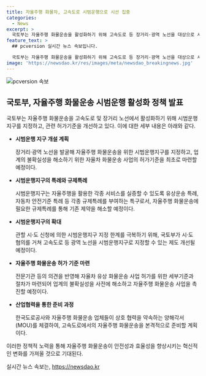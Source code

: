 ```yaml
---
title: 자율주행 화물차, 고속도로 시범운행으로 시선 집중
categories:
  - News
excerpt: >
  국토부는 자율주행 화물운송을 활성화하기 위해 고속도로 등 장거리·광역 노선을 대상으로 시범운행지구를 지정하고, 허가기준을 마련했다. 이를 통해 자율주행 화물운송이 가능한 환경을 조성하고, 업계의 불확실성을 해소하고자 한다. 한편, 국토부는 자율주행 화물운송을 위한 세부기준과 절차를 마련하고, 고속도로에서의 자율주행 화물운송을 위해 관련 업체와 협력할 예정이다. 또한, 자율주행 화물운송이 안전성과 효율성 측면에서 혁신을 이끌어낼 수 있는 분야로 평가되며, 향후 관련 행정절차도 원활하게 추진될 계획이다.
feature_text: >
  ## pcversion 실시간 뉴스 속보입니다.

  국토부는 자율주행 화물운송을 활성화하기 위해 고속도로 등 장거리·광역 노선을 대상으로 시범운행지구를 지정하고, 허가기준을 마련했다. 이를 통해 자율주행 화물운송이 가능한 환경을 조성하고, 업계의 불확실성을 해소하고자 한다. 한편, 국토부는 자율주행 화물운송을 위한 세부기준과 절차를 마련하고, 고속도로에서의 자율주행 화물운송을 위해 관련 업체와 협력할 예정이다. 또한, 자율주행 화물운송이 안전성과 효율성 측면에서 혁신을 이끌어낼 수 있는 분야로 평가되며, 향후 관련 행정절차도 원활하게 추진될 계획이다.
image: 'https://newsdao.kr/res/images/meta/newsdao_breakingnews.jpg'
---
```


<p><img src="https://newsdao.kr/res/images/meta/newsdao_breakingnews.jpg" alt="pcversion 속보" /></p>

<h2 data-ke-size="size26">국토부, 자율주행 화물운송 시범운행 활성화 정책 발표</h2>

<p>국토부는 자율주행 화물운송을 고속도로 및 장거리 노선에서 활성화하기 위해 시범운행지구를 지정하고, 관련 허가기준을 개선하고 있다. 이에 대한 세부 내용은 아래와 같다.</p>

<ul>
  <li><b>시범운행 지구 개설 계획</b>
    <p data-ke-size="size16">장거리·광역 노선을 발굴해 자율주행 화물운송을 위한 시범운행지구를 지정하고, 업계의 불확실성을 해소하기 위한 자율차 화물운송 사업의 허가기준을 최초로 마련할 예정이다.</p>
  </li>
  <li><b>시범운행지구의 특례와 규제특례</b>
    <p data-ke-size="size16">시범운행지구는 자율주행을 활용한 각종 서비스를 실증할 수 있도록 유상운송 특례, 자동차 안전기준 특례 등 각종 규제특례를 부여하는 특구로서, 자율주행 화물운송에 필요한 규제특례를 통해 기존 제약을 해소할 예정이다.</p>
  </li>
  <li><b>시범운행지구의 확대</b>
    <p data-ke-size="size16">관할 시·도 신청에 의한 시범운행지구 지정 한계를 극복하기 위해, 국토부가 시·도 협의를 거쳐 고속도로 등 광역 노선을 시범운행지구로 지정할 수 있는 제도 개선될 예정이다.</p>
  </li>
  <li><b>자율주행 화물운송 허가 기준 마련</b>
    <p data-ke-size="size16">전문기관 등의 의견을 반영해 자율차 유상 화물운송 사업 허가를 위한 세부기준과 절차가 마련되어 업계의 불확실성을 사전에 해소하고 자율주행 화물운송 사업을 촉진할 예정이다.</p>
  </li>
  <li><b>산업협력을 통한 준비 과정</b>
    <p data-ke-size="size16">한국도로공사와 자율주행 화물운송 업체들이 상호 협력을 약속하는 양해각서(MOU)를 체결하여, 고속도로에서의 자율주행 화물운송을 본격적으로 준비할 계획이다.</p>
  </li>
</ul>

<p>이러한 정책적 노력을 통해 자율주행 화물운송이 안전성과 효율성을 향상시키는 혁신적인 변화를 가져올 것으로 기대된다.</p>
실시간 뉴스 속보는, <a href="https://newsdao.kr" rel="dofollow">https://newsdao.kr</a>


